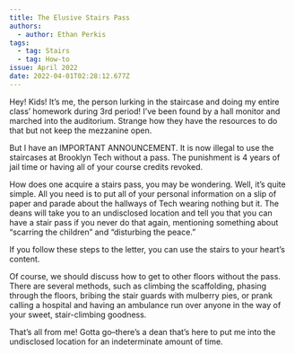 ```yaml
---
title: The Elusive Stairs Pass
authors:
  - author: Ethan Perkis
tags:
  - tag: Stairs
  - tag: How-to
issue: April 2022
date: 2022-04-01T02:28:12.677Z
---
```

Hey! Kids! It’s me, the person lurking in the staircase and doing my entire class’ homework during 3rd period! I’ve been found by a hall monitor and marched into the auditorium. Strange how they have the resources to do that but not keep the mezzanine open. 

But I have an IMPORTANT ANNOUNCEMENT. It is now illegal to use the staircases at Brooklyn Tech without a pass. The punishment is 4 years of jail time or having all of your course credits revoked.

How does one acquire a stairs pass, you may be wondering. Well, it’s quite simple. All you need is to put all of your personal information on a slip of paper and parade about the hallways of Tech wearing nothing but it. The deans will take you to an undisclosed location and tell you that you can have a stair pass if you never do that again, mentioning something about “scarring the children” and “disturbing the peace.” 

If you follow these steps to the letter, you can use the stairs to your heart’s content. 

Of course, we should discuss how to get to other floors without the pass. There are several methods, such as climbing the scaffolding, phasing through the floors, bribing the stair guards with mulberry pies, or prank calling a hospital and having an ambulance run over anyone in the way of your sweet, stair-climbing goodness. 

That’s all from me! Gotta go–there’s a dean that’s here to put me into the undisclosed location for an indeterminate amount of time.